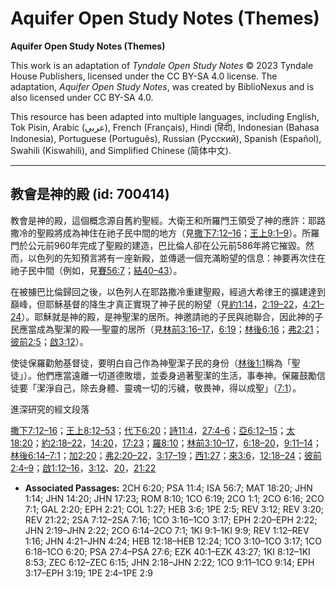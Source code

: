 # Aquifer Open Study Notes (Themes)

**Aquifer Open Study Notes (Themes)**

This work is an adaptation of *Tyndale Open Study Notes* © 2023 Tyndale House Publishers, licensed under the CC BY\-SA 4\.0 license. The adaptation, *Aquifer Open Study Notes*, was created by BiblioNexus and is also licensed under CC BY\-SA 4\.0\.

This resource has been adapted into multiple languages, including English, Tok Pisin, Arabic (عربي), French (Français), Hindi (हिंदी), Indonesian (Bahasa Indonesia), Portuguese (Português), Russian (Русский), Spanish (Español), Swahili (Kiswahili), and Simplified Chinese (简体中文).



--------------------------------

## 教會是神的殿 (id: 700414)

教會是神的殿，這個概念源自舊約聖經。大衛王和所羅門王領受了神的應許：耶路撒冷的聖殿將成為神住在祂子民中間的地方（見[撒下7:12–16](https://ref.ly/2Sam7:12-2Sam7:16)；[王上9:1–9](https://ref.ly/1Kgs9:1-1Kgs9:9)）。所羅門於公元前960年完成了聖殿的建造，巴比倫人卻在公元前586年將它摧毀。然而，以色列的先知預言將有一座新殿，並傳遞一個充滿盼望的信息：神要再次住在祂子民中間（例如，見[賽56:7](https://ref.ly/Isa56:7)；[結40–43](https://ref.ly/Ezek40:1-Ezek43:27)）。

在被擄巴比倫歸回之後，以色列人在耶路撒冷重建聖殿，經過大希律王的擴建達到巔峰，但耶穌基督的降生才真正實現了神子民的盼望（見[約1:14](https://ref.ly/John1:14)，[2:19–22](https://ref.ly/John2:19-John2:22)，[4:21–24](https://ref.ly/John4:21-John4:24)）。耶穌就是神的殿，是神聖潔的居所。神邀請祂的子民與祂聯合，因此神的子民應當成為聖潔的殿──聖靈的居所（見[林前3:16–17](https://ref.ly/1Cor3:16-1Cor3:17)，[6:19](https://ref.ly/1Cor6:19)；[林後6:16](https://ref.ly/2Cor6:16)；[弗2:21](https://ref.ly/Eph2:21)；[彼前2:5](https://ref.ly/1Pet2:5)；[啟3:12](https://ref.ly/Rev3:12)）。

使徒保羅勸勉基督徒，要明白自己作為神聖潔子民的身份（[林後1:1](https://ref.ly/2Cor1:1)稱為「聖徒」）。他們應當遠離一切道德敗壞，並委身過著聖潔的生活，事奉神。保羅鼓勵信徒要「潔淨自己，除去身體、靈魂一切的污穢，敬畏神，得以成聖」（[7:1](https://ref.ly/2Cor7:1)）。

進深研究的經文段落

[撒下7:12–16](https://ref.ly/2Sam7:12-2Sam7:16)；[王上8:12–53](https://ref.ly/1Kgs8:12-1Kgs8:53)；[代下6:20](https://ref.ly/2Chr6:20)；[詩11:4](https://ref.ly/Ps11:4)，[27:4–6](https://ref.ly/Ps27:4-Ps27:6)；[亞6:12–15](https://ref.ly/Zech6:12-Zech6:15)；[太18:20](https://ref.ly/Matt18:20)；[約2:18–22](https://ref.ly/John2:18-John2:22)，[14:20](https://ref.ly/John14:20)，[17:23](https://ref.ly/John17:23)；[羅8:10](https://ref.ly/Rom8:10)；[林前3:10–17](https://ref.ly/1Cor3:10-1Cor3:17)，[6:18–20](https://ref.ly/1Cor6:18-1Cor6:20)，[9:11–14](https://ref.ly/1Cor9:11-1Cor9:14)；[林後6:14–7:1](https://ref.ly/2Cor6:14-2Cor7:1)；[加2:20](https://ref.ly/Gal2:20)；[弗2:20–22](https://ref.ly/Eph2:20-Eph2:22)，[3:17–19](https://ref.ly/Eph3:17-Eph3:19)；[西1:27](https://ref.ly/Col1:27)；[來3:6](https://ref.ly/Heb3:6)，[12:18–24](https://ref.ly/Heb12:18-Heb12:24)；[彼前2:4–9](https://ref.ly/1Pet2:4-1Pet2:9)；[啟1:12–16](https://ref.ly/Rev1:12-Rev1:16)，[3:12](https://ref.ly/Rev3:12)、[20](https://ref.ly/Rev3:20)，[21:22](https://ref.ly/Rev21:22)

* **Associated Passages:** 2CH 6:20; PSA 11:4; ISA 56:7; MAT 18:20; JHN 1:14; JHN 14:20; JHN 17:23; ROM 8:10; 1CO 6:19; 2CO 1:1; 2CO 6:16; 2CO 7:1; GAL 2:20; EPH 2:21; COL 1:27; HEB 3:6; 1PE 2:5; REV 3:12; REV 3:20; REV 21:22; 2SA 7:12–2SA 7:16; 1CO 3:16–1CO 3:17; EPH 2:20–EPH 2:22; JHN 2:19–JHN 2:22; 2CO 6:14–2CO 7:1; 1KI 9:1–1KI 9:9; REV 1:12–REV 1:16; JHN 4:21–JHN 4:24; HEB 12:18–HEB 12:24; 1CO 3:10–1CO 3:17; 1CO 6:18–1CO 6:20; PSA 27:4–PSA 27:6; EZK 40:1–EZK 43:27; 1KI 8:12–1KI 8:53; ZEC 6:12–ZEC 6:15; JHN 2:18–JHN 2:22; 1CO 9:11–1CO 9:14; EPH 3:17–EPH 3:19; 1PE 2:4–1PE 2:9

